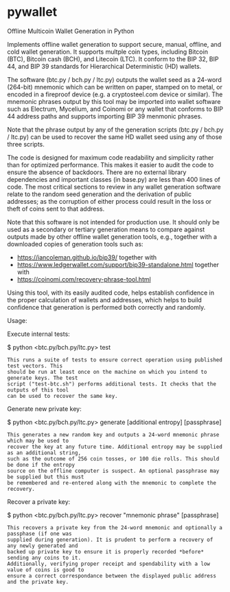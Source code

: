 # pywallet
Offline Multicoin Wallet Generation in Python

Implements offline wallet generation to support secure, manual, offline, and cold wallet generation.
It supports multple coin types, including Bitcoin (BTC), Bitcoin cash (BCH), and Litecoin (LTC).
It conform to the BIP 32, BIP 44, and BIP 39 standards for Hierarchical Deterministic (HD) wallets.

The software (btc.py / bch.py / ltc.py) outputs the wallet seed as a 24-word (264-bit) mnemonic 
which can be written on paper, stamped on to metal, or encoded in a fireproof device (e.g. a 
cryptosteel.com device or similar). The mnemonic phrases output by this tool may be imported 
into wallet software such as Electrum, Mycelium, and Coinomi or any wallet that conforms to 
BIP 44 address paths and supports importing BIP 39 menmonic phrases.

Note that the phrase output by any of the generation scripts (btc.py / bch.py / ltc.py) can be 
used to recover the same HD wallet seed using any of those three scripts.

The code is designed for maximum code readability and simplicity rather than for 
optimized performance. This makes it easier to audit the code to ensure the absence 
of backdoors. There are no external library dependencies and important classes (in 
base.py) are less than 400 lines of code. The most critical sections to review 
in any wallet generation software relate to the random seed generation and the 
derivation of public addresses; as the corruption of either process could result 
in the loss or theft of coins sent to that address.

Note that this software is not intended for production use. It should only 
be used as a secondary or tertiary generation means to compare against 
outputs made by other offline wallet generation tools, e.g., together 
with a downloaded copies of generation tools such as:

* https://iancoleman.github.io/bip39/ together with
* https://www.ledgerwallet.com/support/bip39-standalone.html together with
* https://coinomi.com/recovery-phrase-tool.html

Using this tool, with its easily audited code, helps establish confidence in the 
proper calculation of wallets and addresses, which helps to build confidence that
generation is performed both correctly and randomly.

Usage:

Execute internal tests:

  $ python <btc.py/bch.py/ltc.py> test

    This runs a suite of tests to ensure correct operation using published test vectors. This 
    should be run at least once on the machine on which you intend to generate keys. The test 
    script ("test-btc.sh") performs additional tests. It checks that the outputs of this tool 
    can be used to recover the same key.

Generate new private key:

  $ python <btc.py/bch.py/ltc.py> generate [additional entropy] [passphrase]

    This generates a new random key and outputs a 24-word mnemonic phrase which may be used to 
    recover the key at any future time. Additional entropy may be supplied as an additional string, 
    such as the outcome of 256 coin tosses, or 100 die rolls. This should be done if the entropy 
    source on the offline computer is suspect. An optional passphrase may be supplied but this must 
    be remembered and re-entered along with the mnemonic to complete the recovery.

Recover a private key:

  $ python <btc.py/bch.py/ltc.py> recover "mnemonic phrase" [passphrase]

    This recovers a private key from the 24-word mnemonic and optionally a passphase (if one was 
    supplied during generation). It is prudent to perform a recovery of any newly generated and 
    backed up private key to ensure it is properly recorded *before* sending any coins to it.  
    Additionally, verifying proper receipt and spendability with a low value of coins is good to 
    ensure a correct correspondance between the displayed public address and the private key.
